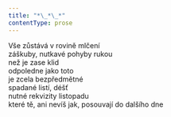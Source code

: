 ```yaml
---
title: "*\_*\_*"
contentType: prose
---
```


Vše zůstává v rovině mlčení  
záškuby, nutkavé pohyby rukou  
než je zase klid  
odpoledne jako toto  
je zcela bezpředmětné  
spadané listí, déšť  
nutné rekvizity listopadu  
které tě, ani nevíš jak, posouvají do dalšího dne
